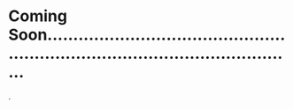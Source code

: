 # Coming Soon......................................................................................................
.
